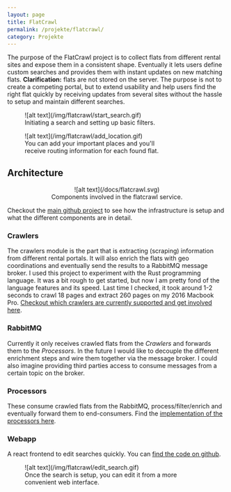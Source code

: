 ```yaml
---
layout: page
title: FlatCrawl
permalink: /projekte/flatcrawl/
category: Projekte
---
```


The purpose of the FlatCrawl project is to collect flats from different rental sites and expose them in a consistent shape. Eventually it lets users define custom searches and provides them with instant updates on new matching flats. **Clarification:** flats are not stored on the server. The purpose is not to create a competing portal, but to extend usability and help users find the right flat quickly by receiving updates from several sites without the hassle to setup and maintain different searches.

<div class="catalog">
<figure style="max-width:320px" markdown="1">
![alt text](/img/flatcrawl/start_search.gif)
<figcaption>Initiating a search and setting up basic filters.</figcaption>
</figure>

<figure style="max-width:320px" markdown="1">
![alt text](/img/flatcrawl/add_location.gif)
<figcaption>You can add your important places and you'll receive routing information for each found flat.</figcaption>
</figure>
</div>


## Architecture

<center>
<figure style="max-width:640px;" markdown="1">
![alt text](/docs/flatcrawl.svg)
<figcaption>Components involved in the flatcrawl service.</figcaption>
</figure>
</center>

Checkout the [main github project](https://github.com/floschnell/flatcrawl) to see how the infrastructure is setup and what the different components are in detail.

### Crawlers

The crawlers module is the part that is extracting (scraping) information from different rental portals. It will also enrich the flats with geo coordinations and eventually send the results to a RabbitMQ message broker. I used this project to experiment with the Rust programming language. It was a bit rough to get started, but now I am pretty fond of the language features and its speed. Last time I checked, it took around 1-2 seconds to crawl 18 pages and extract 260 pages on my 2016 Macbook Pro. [Checkout which crawlers are currently supported and get involved here](https://github.com/floschnell/flatcrawl-crawlers).

### RabbitMQ

Currently it only receives crawled flats from the *Crawlers* and forwards them to the *Processors*. In the future I would like to decouple the different enrichment steps and wire them together via the message broker. I could also imagine providing third parties access to consume messages from a certain topic on the broker.

### Processors

These consume crawled flats from the RabbitMQ, process/filter/enrich and eventually forward them to end-consumers. Find the [implementation of the processors here](https://github.com/floschnell/flatcrawl-processors).

### Webapp

A react frontend to edit searches quickly. You can [find the code on github](https://github.com/floschnell/flatcrawl-web).

<div markdown="1">
<figure style="max-width:400px" markdown="1">
![alt text](/img/flatcrawl/edit_search.gif)
<figcaption>Once the search is setup, you can edit it from a more convenient web interface.</figcaption>
</figure>
</div>